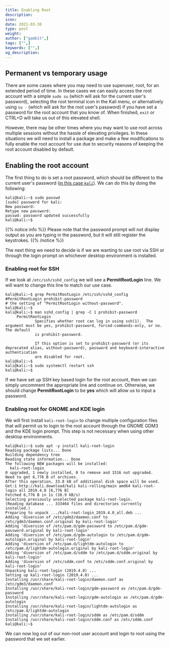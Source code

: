 ```yaml
---
title: Enabling Root
description:
icon:
date: 2021-03-30
type: post
weight:
author: ["gamb1t",]
tags: ["",]
keywords: ["",]
og_description:
---
```


## Permanent vs temporary usage

There are some cases where you may need to use superuser, root, for an extended period of time. In these cases we can easily access the root account with a simple `sudo su` (which will ask for the current user's password), selecting the root terminal icon in the Kali menu, or alternatively using `su -` (which will ask for the root user's password) if you have set a password for the root account that you know of. When finished, `exit` or CTRL+D will take us out of this elevated shell.

However, there may be other times where you may want to use root across multiple sessions without the hassle of elevating privileges. In these situations we will need to install a package and make a few modifications to fully enable the root account for use due to security reasons of keeping the root account disabled by default.

## Enabling the root account

The first thing to do is set a root password, which should be different to the current user's password ([in this case `kali`](/docs/introduction/default-credentials/)). We can do this by doing the following:

```console
kali@kali:~$ sudo passwd
[sudo] password for kali:
New password:
Retype new password:
passwd: password updated successfully
kali@kali:~$
```

{{% notice info %}}
Please note that the password prompt will not display output as you are typing in the password, but it will still register the keystrokes.
{{% /notice %}}

The next thing we need to decide is if we are wanting to use root via SSH or through the login prompt on whichever desktop environment is installed.

### Enabling root for SSH

If we look at `/etc/ssh/sshd_config` we will see a **PermitRootLogin** line. We will want to change this line to match our use case.

```console
kali@kali:~$ grep PermitRootLogin /etc/ssh/sshd_config
#PermitRootLogin prohibit-password
# the setting of "PermitRootLogin without-password".
kali@kali:~$
kali@kali:~$ man sshd_config | grep -C 1 prohibit-password
     PermitRootLogin
             Specifies whether root can log in using ssh(1).  The argument must be yes, prohibit-password, forced-commands-only, or no.  The default
             is prohibit-password.

             If this option is set to prohibit-password (or its deprecated alias, without-password), password and keyboard-interactive authentication
             are disabled for root.
kali@kali:~$
kali@kali:~$ sudo systemctl restart ssh
kali@kali:~$
```

If we have set up SSH key based login for the root account, then we can simply uncomment the appropriate line and continue on. Otherwise, we should change **PermitRootLogin** to be **yes** which will allow us to input a password.

### Enabling root for GNOME and KDE login

We will first install `kali-root-login` to change multiple configuration files that will permit us to login to the root account through the GNOME GDM3 and the KDE login prompt. This step is not necessary when using other desktop environments.

```console
kali@kali:~$ sudo apt -y install kali-root-login
Reading package lists... Done
Building dependency tree
Reading state information... Done
The following NEW packages will be installed:
  kali-root-login
0 upgraded, 1 newly installed, 0 to remove and 1516 not upgraded.
Need to get 6,776 B of archives.
After this operation, 33.8 kB of additional disk space will be used.
Get:1 http://kali.download/kali kali-rolling/main amd64 kali-root-login all 2019.4.0 [6,776 B]
Fetched 6,776 B in 1s (10.9 kB/s)
Selecting previously unselected package kali-root-login.
(Reading database ... 333464 files and directories currently installed.)
Preparing to unpack .../kali-root-login_2019.4.0_all.deb ...
Adding 'diversion of /etc/gdm3/daemon.conf to /etc/gdm3/daemon.conf.original by kali-root-login'
Adding 'diversion of /etc/pam.d/gdm-password to /etc/pam.d/gdm-password.original by kali-root-login'
Adding 'diversion of /etc/pam.d/gdm-autologin to /etc/pam.d/gdm-autologin.original by kali-root-login'
Adding 'diversion of /etc/pam.d/lightdm-autologin to /etc/pam.d/lightdm-autologin.original by kali-root-login'
Adding 'diversion of /etc/pam.d/sddm to /etc/pam.d/sddm.original by kali-root-login'
Adding 'diversion of /etc/sddm.conf to /etc/sddm.conf.original by kali-root-login'
Unpacking kali-root-login (2019.4.0) ...
Setting up kali-root-login (2019.4.0) ...
Installing /usr/share/kali-root-login/daemon.conf as /etc/gdm3/daemon.conf
Installing /usr/share/kali-root-login/gdm-password as /etc/pam.d/gdm-password
Installing /usr/share/kali-root-login/gdm-autologin as /etc/pam.d/gdm-autologin
Installing /usr/share/kali-root-login/lightdm-autologin as /etc/pam.d/lightdm-autologin
Installing /usr/share/kali-root-login/sddm as /etc/pam.d/sddm
Installing /usr/share/kali-root-login/sddm.conf as /etc/sddm.conf
kali@kali:~$
```

We can now log out of our non-root user account and login to root using the password that we set earlier.